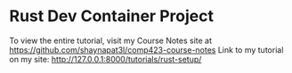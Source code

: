 # Rust Dev Container Project
To view the entire tutorial, visit my Course Notes site at https://github.com/shaynapat3l/comp423-course-notes
Link to my tutorial on my site: http://127.0.0.1:8000/tutorials/rust-setup/

